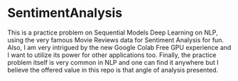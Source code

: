 # SentimentAnalysis
This is a practice problem on Sequential Models Deep Learning on NLP, using the very famous Movie Reviews data for Sentiment Analysis for fun. Also, I am very intrigued by the new Google Colab Free GPU experience and I want to utilize its power for other applications too. Finally, the practice problem itself is very common in NLP and one can find it anywhere but I believe the offered value in this repo is that angle of analysis presented. 

